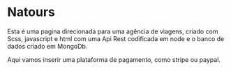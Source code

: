 # Natours 
Esta é uma pagina direcionada para uma agência de viagens, criado com Scss, javascript e html com uma Api Rest codificada em node e o banco de dados criado em MongoDb. 


Aqui vamos inserir uma plataforma de pagamento, como stripe ou paypal.
